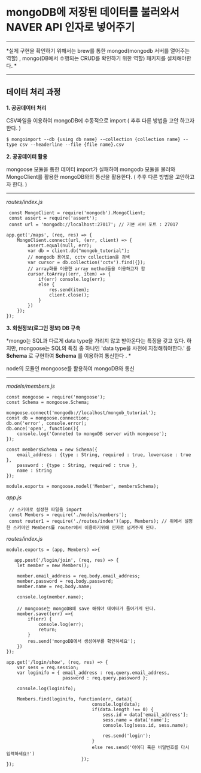 # mongoDB에 저장된 데이터를 불러와서 NAVER API 인자로 넣어주기


----------

*실제 구현을 확인하기 위해서는 brew를 통한 mongod(mongodb 서버를 열어주는 역할) , mongo(DB에서 수행되는 CRUD를 확인하기 위한 역할) 패키지를 설치해야한다. *


----------
## 데이터 처리 과정 ##
**1. 공공데이터 처리**

CSV파일을 이용하여 mongoDB에 수동적으로 import ( 추후 다른 방법을 고안 하고자 한다. )

    $ mongoimport --db {using db name} --collection {collection name} --type csv --headerline --file {file name}.csv

**2. 공공데이터 활용**

mongoose 모듈을 통한 데이터 import가 실패하여 mongodb 모듈을 불러와 MongoClient를 활용한 mongoDB와의 통신을 활용한다. ( 추후 다른 방법을 고안하고자 한다. )


----------


 *routes/index.js*
 
     const MongoClient = require('mongodb').MongoClient;
     const assert = require('assert');
     const url = 'mongodb://localhost:27017'; // 기본 서버 포트 : 27017

    app.get('/maps', (req, res) => {
        MongoClient.connect(url, (err, client) => {
            assert.equal(null, err);
            var db = client.db("mongob_tutorial");
            // mongodb 용어로, cctv collection을 검색
            var cursor = db.collection('cctv').find({});
            // array화를 이용한 array method들을 이용하고자 함
            cursor.toArray((err, item) => {
                if(err) console.log(err);
                else {
                    res.send(item);
                    client.close();
                }
            })
        });
    });


**3. 회원정보(로그인 정보) DB 구축**

*mongo는 SQL과 다르게 data type을 가리지 않고 받아온다는 특징을 갖고 있다. 하지만, mongoose는 SQL의 특징 중 하나인 'data type을 사전에 지정해줘야한다.' 를   **Schema** 로 구현하여  **Schema** 를 이용하여 통신한다 . *

node의 모듈인 mongoose를 활용하여 mongoDB와 통신 


----------
*models/members.js*

    const mongoose = require('mongoose');
    const Schema = mongoose.Schema;
    
    mongoose.connect('mongodb://localhost/mongob_tutorial');
    const db = mongoose.connection;
    db.on('error', console.error);
    db.once('open', function(){
        console.log('Conneted to mongoDB server with mongoose');
    });
    
    const membersSchema = new Schema({
        email_address : {type : String, required : true, lowercase : true },
        password : {type : String, required : true },
        name : String
    });
    
    module.exports = mongoose.model('Member', membersSchema);



*app.js* 

     // 스키마로 설정한 파일을 import
     const Members = require('./models/members');
     const router1 = require('./routes/index')(app, Members); // 위에서 설정한 스키마인 Members를 router에서 이용하기위해 인자로 넘겨주게 된다. 

*routes/index.js*

    module.exports = (app, Members) =>{
       
       app.post('/login/join', (req, res) => {
        let member = new Members();
        
        member.email_address = req.body.email_address;
        member.password = req.body.password;
        member.name = req.body.name;

        console.log(member.name);
        
        // mongoose는 mongoDB에 save 해줘야 데이터가 들어가게 된다.
        member.save((err) =>{
            if(err) {
                console.log(err);
                return;
            }
            res.send('mongoDB에서 생성여부를 확인하세요');
        })
    });

    app.get('/login/show', (req, res) => {
        var sess = req.session;
        var loginifo = { email_address : req.query.email_address,
                         password : req.query.password };

        console.log(loginifo);
        
        Members.find(loginifo, function(err, data){
                                    console.log(data);
                                    if(data.length !== 0) {
                                        sess.id = data['email_address'];
                                        sess.name = data['name'];
                                        console.log(sess.id, sess.name);
                                        
                                        res.send('login');
                                    }   
                                    else res.send('아이디 혹은 비밀번호를 다시 입력하세요!')
                                });
    });

